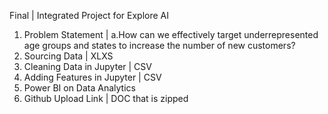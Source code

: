 Final | Integrated Project for Explore AI
  1. Problem Statement |
     a.How can we effectively target underrepresented age groups and states to increase the number of new customers?
  2. Sourcing Data | XLXS
  3. Cleaning Data in Jupyter | CSV
  4. Adding Features in Jupyter | CSV
  5. Power BI on Data Analytics
  6. Github Upload Link | DOC that is zipped
